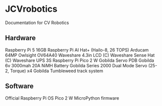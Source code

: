 # JCVrobotics
Documentation for CV Robotics
## Hardware
Raspberry Pi 5 16GB
Raspberry Pi AI Hat+ (Hailo-8, 26 TOPS)
Arducam 64MP Owlsight OV64A40
Waveshare 4.3in LCD (C)
Waveshare Sense Hat (C)
Waveshare UPS 3S
Raspberry Pi Pico 2 W
Gobilda Servo PDB
Gobilda 6v 3000mah 20A NiMH Battery
Gobilda Series 2000 Dual Mode Servo (25-2, Torque) x4
Gobilda Tumbleweed track system
## Software
Official Raspberry Pi OS
Pico 2 W MicroPython firmware
